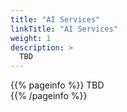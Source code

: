 ```yaml
---
title: "AI Services"
linkTitle: "AI Services"
weight: 1
description: >
  TBD
---
```


{{% pageinfo %}}
TBD  
{{% /pageinfo %}}


 